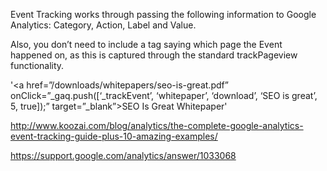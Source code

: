 Event Tracking works through passing the following information to Google Analytics:
Category, Action, Label and Value. 

Also, you don’t need to include a tag saying which page the Event happened on, as this is captured through the standard trackPageview functionality. 

'<a href=”/downloads/whitepapers/seo-is-great.pdf” onClick=”_gaq.push([‘_trackEvent’, ‘whitepaper’, ‘download’, ‘SEO is great’, 5, true]);” target=”_blank”>SEO Is Great Whitepaper</a>'

http://www.koozai.com/blog/analytics/the-complete-google-analytics-event-tracking-guide-plus-10-amazing-examples/

https://support.google.com/analytics/answer/1033068
